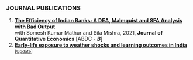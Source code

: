 ### JOURNAL PUBLICATIONS
<ol>
  <li>
    <b><a href="https://link.springer.com/article/10.1007/s40953-021-00247-x">The Efficiency of Indian Banks: A DEA, Malmquist and SFA Analysis with Bad Output</a></b> <br>
    with Somesh Kumar Mathur and Sila Mishra, 2021, <b>Journal of Quantitative Economics</b> 
    [ABDC - <i><b>B</b></i>]
  </li>
  <li>
    <b><a href="https://doi.org/10.1016/j.jenvman.2025.125572">Early-life exposure to weather shocks and learning outcomes in India</a> </b>
<small>[<a href="#/" onclick="visib('kosi_upd')">Update</a>] </small>
<div id="kosi_upd" style="display: none; text-align: justify; line-height: 1.2">
 <small>
Draft coming soon
</small><br><br/></div> 
  </li>
</ol>
